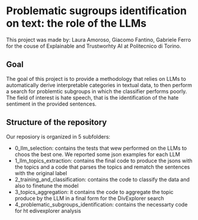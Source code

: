 # Problematic sugroups identification on text: the role of the LLMs
This project was made by: Laura Amoroso, Giacomo Fantino, Gabriele Ferro for the couse of Explainable and Trustworhty AI at Politecnico di Torino. 


## Goal

The goal of this project is to provide a methodology that relies on LLMs to automatically derive interpretable categories in textual data, to then perform a search for problemtic subgroups in which the classifier performs poorly.
The field of interest is hate speech, that is the identification of the hate sentiment in the provided sentences. 

## Structure of the repository

Our reposiory is organized in 5 subfolders:
- 0_llm_selection: contains the tests that wew performed on the LLMs to choos the best one. We reported some json examples for each LLM
- 1_llm_topics_extraction: contains the final code to produce the jsons with the topics and a code that parses the topics and rematch the sentences with the original label
- 2_training_and_classification: contains the code to classify the data and also to finetune the model
- 3_topics_aggregation: it contains the code to aggregate the topic produce by the LLM in a final form for the DivExplorer search
- 4_problematic_subgroups_identification: contains the necessarty code for ht edivexplorer analysis

